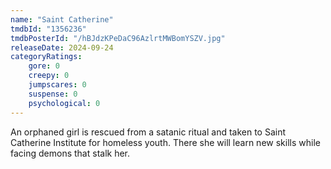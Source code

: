 ```yaml
---
name: "Saint Catherine"
tmdbId: "1356236"
tmdbPosterId: "/hBJdzKPeDaC96AzlrtMWBomYSZV.jpg"
releaseDate: 2024-09-24
categoryRatings:
    gore: 0
    creepy: 0
    jumpscares: 0
    suspense: 0
    psychological: 0
---
```

An orphaned girl is rescued from a satanic ritual and taken to Saint Catherine Institute for homeless youth. There she will learn new skills while facing demons that stalk her.
